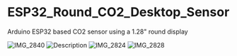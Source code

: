 # ESP32_Round_CO2_Desktop_Sensor
Arduino ESP32 based CO2 sensor using a 1.28" round display

![IMG_2840](https://user-images.githubusercontent.com/4991664/201361869-9736ed54-078c-4139-8183-581eda1a4178.jpg)
![Description](https://user-images.githubusercontent.com/4991664/201390204-22bda8af-138a-4a41-b515-01be6c6c1ad9.png)
![IMG_2824](https://user-images.githubusercontent.com/4991664/201390220-5929c7c4-1b6a-43e2-a4e8-798390e442b8.jpg)
![IMG_2828](https://user-images.githubusercontent.com/4991664/201390211-cd677ef2-7215-4610-8a47-63157d1da37e.jpg)
